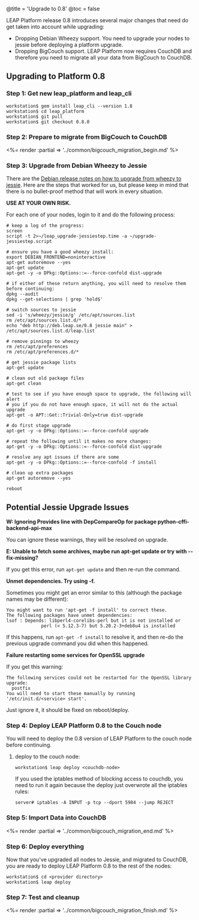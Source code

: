 @title = 'Upgrade to 0.8'
@toc = false

LEAP Platform release 0.8 introduces several major changes that need do get taken into account while upgrading:

* Dropping Debian Wheezy support. You need to upgrade your nodes to jessie before deploying a platform upgrade.
* Dropping BigCouch support. LEAP Platform now requires CouchDB and therefore you need to migrate all your data from BigCouch to CouchDB.

Upgrading to Platform 0.8
---------------------------------------------

### Step 1: Get new leap_platform and leap_cli

    workstation$ gem install leap_cli --version 1.8
    workstation$ cd leap_platform
    workstation$ git pull
    workstation$ git checkout 0.8.0

### Step 2: Prepare to migrate from BigCouch to CouchDB

<%= render :partial => '../common/bigcouch_migration_begin.md' %>

### Step 3: Upgrade from Debian Wheezy to Jessie

There are the [Debian release notes on how to upgrade from wheezy to jessie](https://www.debian.org/releases/stable/amd64/release-notes/ch-upgrading.html). Here are the steps that worked for us, but please keep in mind that there is no bullet-proof method that will work in every situation. 

**USE AT YOUR OWN RISK.**

For each one of your nodes, login to it and do the following process:

    # keep a log of the progress:
    screen
    script -t 2>~/leap_upgrade-jessiestep.time -a ~/upgrade-jessiestep.script

    # ensure you have a good wheezy install:
    export DEBIAN_FRONTEND=noninteractive
    apt-get autoremove --yes
    apt-get update
    apt-get -y -o DPkg::Options::=--force-confold dist-upgrade

    # if either of these return anything, you will need to resolve them before continuing:
    dpkg --audit
    dpkg --get-selections | grep 'hold$'

    # switch sources to jessie
    sed -i 's/wheezy/jessie/g' /etc/apt/sources.list
    rm /etc/apt/sources.list.d/*
    echo "deb http://deb.leap.se/0.8 jessie main" > /etc/apt/sources.list.d/leap.list

    # remove pinnings to wheezy
    rm /etc/apt/preferences
    rm /etc/apt/preferences.d/*

    # get jessie package lists
    apt-get update

    # clean out old package files
    apt-get clean

    # test to see if you have enough space to upgrade, the following will alert
    # you if you do not have enough space, it will not do the actual upgrade
    apt-get -o APT::Get::Trivial-Only=true dist-upgrade

    # do first stage upgrade
    apt-get -y -o DPkg::Options::=--force-confold upgrade

    # repeat the following until it makes no more changes:
    apt-get -y -o DPkg::Options::=--force-confold dist-upgrade

    # resolve any apt issues if there are some
    apt-get -y -o DPkg::Options::=--force-confold -f install

    # clean up extra packages
    apt-get autoremove --yes

    reboot


Potential Jessie Upgrade Issues
-------------------------------

**W: Ignoring Provides line with DepCompareOp for package python-cffi-backend-api-max**

You can ignore these warnings, they will be resolved on upgrade.

**E: Unable to fetch some archives, maybe run apt-get update or try with --fix-missing?**

If you get this error, run `apt-get update` and then re-run the command.

**Unmet dependencies. Try using -f.**

Sometimes you might get an error similar to this (although the package names may be different):

    You might want to run 'apt-get -f install' to correct these.
    The following packages have unmet dependencies:
    lsof : Depends: libperl4-corelibs-perl but it is not installed or
                 perl (< 5.12.3-7) but 5.20.2-3+deb8u4 is installed

If this happens, run `apt-get -f install` to resolve it, and then re-do the previous upgrade command
you did when this happened.

**Failure restarting some services for OpenSSL upgrade**

If you get this warning:

    The following services could not be restarted for the OpenSSL library upgrade:
      postfix
    You will need to start these manually by running '/etc/init.d/<service> start'.

Just ignore it, it should be fixed on reboot/deploy.

### Step 4: Deploy LEAP Platform 0.8 to the Couch node

You will need to deploy the 0.8 version of LEAP Platform to the couch node before continuing. 

1. deploy to the couch node:

    ```
    workstation$ leap deploy <couchdb-node>
    ```

    If you used the iptables method of blocking access to couchdb, you need to run it again because the deploy just overwrote all the iptables rules:

    ```
    server# iptables -A INPUT -p tcp --dport 5984 --jump REJECT
    ```

### Step 5: Import Data into CouchDB

<%= render :partial => '../common/bigcouch_migration_end.md' %>

### Step 6: Deploy everything

Now that you've upgraded all nodes to Jessie, and migrated to CouchDB, you are ready to deploy LEAP Platform 0.8 to the rest of the nodes:

    workstation$ cd <provider directory>
    workstation$ leap deploy

### Step 7: Test and cleanup

<%= render :partial => '../common/bigcouch_migration_finish.md' %>
